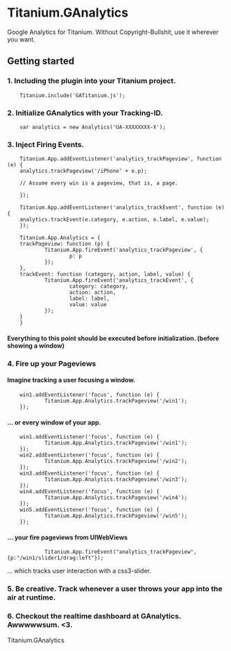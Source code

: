 Titanium.GAnalytics
===================

Google Analytics for Titanium. Without Copyright-Bullshit, use it wherever you want.

## Getting started

### 1. Including the plugin into your Titanium project.

        Titanium.include('GATitanium.js');

### 2. Initialize GAnalytics with your Tracking-ID.

        var analytics = new Analytics('UA-XXXXXXXX-X');

### 3. Inject Firing Events.


        Titanium.App.addEventListener('analytics_trackPageview', function (e) {
        analytics.trackPageview('/iPhone' + e.p);

        // Assume every win is a pageview, that is, a page.

        });
        
        Titanium.App.addEventListener('analytics_trackEvent', function (e) {
        analytics.trackEvent(e.category, e.action, e.label, e.value);
        });
        
        Titanium.App.Analytics = {
        trackPageview: function (p) {
                Titanium.App.fireEvent('analytics_trackPageview', {
                        p: p
                });
        },
        trackEvent: function (category, action, label, value) {
                Titanium.App.fireEvent('analytics_trackEvent', {
                        category: category,
                        action: action,
                        label: label,
                        value: value
                });
        }
        }
        
#### Everything to this point should be executed before initialization. (before showing a window)

### 4. Fire up your Pageviews

#### Imagine tracking a user focusing a window.

        win1.addEventListener('focus', function (e) {
                Titanium.App.Analytics.trackPageview('/win1');
        });
        
#### … or every window of your app.

        win1.addEventListener('focus', function (e) {
                Titanium.App.Analytics.trackPageview('/win1');
        });
        win2.addEventListener('focus', function (e) {
                Titanium.App.Analytics.trackPageview('/win2');
        });
        win3.addEventListener('focus', function (e) {
                Titanium.App.Analytics.trackPageview('/win3');
        });
        win4.addEventListener('focus', function (e) {
                Titanium.App.Analytics.trackPageview('/win4');
        });
        win5.addEventListener('focus', function (e) {
                Titanium.App.Analytics.trackPageview('/win5');
        });
        
#### … your fire pageviews from UIWebViews

                Titanium.App.fireEvent("analytics_trackPageview", {p:"/win1/slider1/drag:left"});
… which tracks user interaction with a css3-slider.

### 5. Be creative. Track whenever a user throws your app into the air at runtime.
### 6. Checkout the realtime dashboard at GAnalytics. Awwwwwsum. <3.

Titanium.GAnalytics
